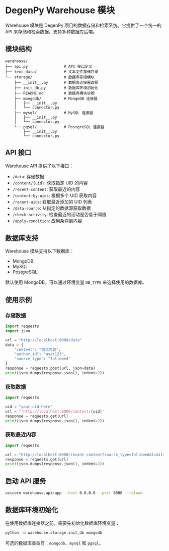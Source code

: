 # DegenPy Warehouse 模块

Warehouse 模块是 DegenPy 项目的数据存储和检索系统。它提供了一个统一的 API 来存储和检索数据，支持多种数据库后端。

## 模块结构

```
warehouse/
├── api.py                # API 接口定义
├── text_data/            # 文本文件存储目录
└── storage/              # 数据库存储模块
    ├── __init__.py       # 数据库连接器选择
    ├── init_db.py        # 数据库环境初始化
    ├── README.md         # 数据库模块说明
    ├── mongodb/          # MongoDB 连接器
    │   ├── __init__.py
    │   └── connector.py
    ├── mysql/            # MySQL 连接器
    │   ├── __init__.py
    │   └── connector.py
    └── pgsql/            # PostgreSQL 连接器
        ├── __init__.py
        └── connector.py
```

## API 接口

Warehouse API 提供了以下接口：

- `/data`: 存储数据
- `/content/{uid}`: 获取指定 UID 的内容
- `/recent-content`: 获取最近的内容
- `/content-by-uids`: 根据多个 UID 获取内容
- `/recent-uids`: 获取最近添加的 UID 列表
- `/data-source`: 从指定的数据源获取数据
- `/check-activity`: 检查最近的活动是否低于阈值
- `/apply-condition`: 应用条件到内容

## 数据库支持

Warehouse 模块支持以下数据库：

- MongoDB
- MySQL
- PostgreSQL

默认使用 MongoDB。可以通过环境变量 `DB_TYPE` 来选择使用的数据库。

## 使用示例

### 存储数据

```python
import requests
import json

url = "http://localhost:8000/data"
data = {
    "content": "测试内容",
    "author_id": "user123",
    "source_type": "followed"
}
response = requests.post(url, json=data)
print(json.dumps(response.json(), indent=2))
```

### 获取数据

```python
import requests

uid = "your-uid-here"
url = f"http://localhost:8000/content/{uid}"
response = requests.get(url)
print(json.dumps(response.json(), indent=2))
```

### 获取最近内容

```python
import requests

url = "http://localhost:8000/recent-content?source_type=followed&limit=10"
response = requests.get(url)
print(json.dumps(response.json(), indent=2))
```

## 启动 API 服务

```bash
uvicorn warehouse.api:app --host 0.0.0.0 --port 8000 --reload
```

## 数据库环境初始化

在使用数据库连接器之前，需要先初始化数据库环境变量：

```bash
python -m warehouse.storage.init_db mongodb
```

可选的数据库类型有：`mongodb`、`mysql` 和 `pgsql`。
